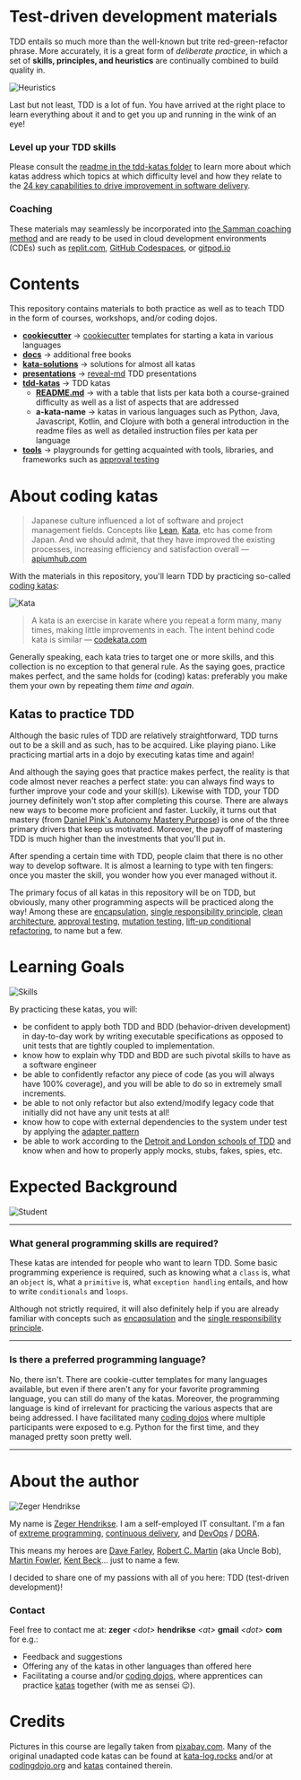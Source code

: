 # Test-driven development materials

TDD entails so much more than the well-known but trite red-green-refactor phrase.
More accurately, it is a great form of _deliberate practice_, in which a set of
**skills, principles, and heuristics** are continually combined to build quality in.

![Heuristics](./assets/heuristics.png)

Last but not least, TDD is a lot of fun. You have arrived at the right
place to learn everything about it and to get you up and running
in the wink of an eye!

###  Level up your TDD skills

Please consult the [readme in the tdd-katas folder](./tdd-katas/README.md)
to learn more about which katas address which topics at which difficulty 
level and how they relate to the 
[24 key capabilities to drive improvement in software delivery](https://itrevolution.com/articles/24-key-capabilities-to-drive-improvement-in-software-delivery/).

### Coaching

These materials may seamlessly be incorporated into 
[the Samman coaching method](https://www.sammancoaching.org/) and
are ready to be used in cloud development environments (CDEs) such
as [replit.com](https://replit.com), 
[GitHub Codespaces](https://github.com/features/codespaces), 
or [gitpod.io](https://gitpod.io)

# Contents

This repository contains materials to both practice as well as to teach TDD
in the form of courses, workshops, and/or coding dojos.

- **[cookiecutter](./cookiecutter/)** &rarr; [cookiecutter](https://github.com/cookiecutter/cookiecutter) templates for starting a kata in various languages
- **[docs](./docs/)** &rarr; additional free books
- **[kata-solutions](./kata-solutions/)** &rarr; solutions for almost all katas 
- **[presentations](./presentations/)** &rarr; [reveal-md](https://github.com/webpro/reveal-md) TDD presentations
- **[tdd-katas](./tdd-katas/)** &rarr; TDD katas
  - **[README.md](./tdd-katas/README.md)** &rarr; with a table that lists per kata both a course-grained difficulty as well as a list of aspects that are addressed
  - **a-kata-name** &rarr; katas in various languages such as Python, Java, Javascript, Kotlin, and Clojure with both a general introduction in the readme files as well as detailed instruction files per kata per language
- **[tools](./tools/)** &rarr; playgrounds for getting acquainted with tools, libraries, and frameworks such as [approval testing](https://approvaltests.com/)


# About coding katas

> Japanese culture influenced a lot of software and project management fields. 
> Concepts like [Lean](https://apiumhub.com/?p=55302), [Kata](https://apiumhub.com/?p=4044), etc 
> has come from Japan. And we should admit, that they have improved the existing processes, 
> increasing efficiency and satisfaction overall &#8212; [apiumhub.com](https://apiumhub.com/tech-blog-barcelona/code-kata/)

With the materials in this repository, you'll learn TDD by practicing 
so-called [coding katas](https://apiumhub.com/tech-blog-barcelona/code-kata/):

![Kata](./assets/kata.png)

> A kata is an exercise in karate where you repeat a form many, many times, making little improvements in each. 
> The intent behind code kata is similar &#8212; [codekata.com](http://codekata.com/) 

Generally speaking, each kata tries to target one or more skills, 
and this collection is no exception to that general rule. As the saying goes, 
practice makes perfect, and the same holds for (coding) katas: preferably 
you make them your own by repeating them _time and again_.

## Katas to practice TDD

Although the basic rules of TDD are relatively straightforward, 
TDD turns out to be a skill and as such, has to be acquired. 
Like playing piano. Like practicing martial arts in a dojo by executing 
katas time and again!

And although the saying goes that practice makes perfect, the reality is 
that code almost never reaches a perfect state: you can always find ways to 
further improve your code and your skill(s). Likewise with TDD, your TDD journey 
definitely won't stop after completing this course. There are always new ways to 
become more proficient and faster. Luckily, it turns out that mastery 
(from [Daniel Pink's Autonomy Mastery Purpose](https://www.youtube.com/watch?v=u6XAPnuFjJc)) 
is one of the three primary drivers that keep us motivated. Moreover, the payoff of
mastering TDD is much higher than the investments that you'll put in. 

After spending a certain time with TDD, people claim that there is no 
other way to develop software. It is almost a learning to type with ten 
fingers: once you master the skill, you wonder how you ever managed without it.

The primary focus of all katas in this repository will be on TDD, but 
obviously, many other programming aspects will be practiced along the way! 
Among these are [encapsulation](https://en.wikipedia.org/wiki/Encapsulation_(computer_programming)), 
[single responsibility principle](https://en.wikipedia.org/wiki/Single-responsibility_principle), 
[clean architecture](https://blog.cleancoder.com/uncle-bob/2012/08/13/the-clean-architecture.html), 
[approval testing](https://approvaltests.com/), [mutation testing](https://en.wikipedia.org/wiki/Mutation_testing), 
[lift-up conditional refactoring](https://www.eficode.com/blog/advanced-testing-refactoring-techniques-2), to name but a few.  

 

# Learning Goals

![Skills](./assets/skillz.png)

By practicing these katas, you will:

- be confident to apply both TDD and BDD (behavior-driven development) in day-to-day work by writing executable specifications as opposed to unit tests that are tightly coupled to implementation.
- know how to explain why TDD and BDD are such pivotal skills to have as a software engineer
- be able to confidently refactor any piece of code (as you will always have 100% coverage), and you will be able to do so in extremely small increments.
- be able to not only refactor but also extend/modify legacy code that initially did not have any unit tests at all!
- know how to cope with external dependencies to the system under test by applying the [adapter pattern](https://refactoring.guru/design-patterns/adapter)
- be able to work according to the [Detroit and London schools of TDD](https://github.com/testdouble/contributing-tests/wiki/Test-Driven-Development) and know when and how to properly apply mocks, stubs, fakes, spies, etc.

# Expected  Background

![Student](./assets/black-belt.png)

---

### What general programming skills are required?

These katas are intended for people who want to learn TDD. Some basic programming experience is required, such as knowing what a `class` is, what an `object` is, what a `primitive` is, what `exception handling` entails, and how to write `conditionals` and `loops`. 

Although not strictly required, it will also definitely help if you are already familiar with concepts such as [encapsulation](https://en.wikipedia.org/wiki/Encapsulation_(computer_programming)) and the [single responsibility principle](https://en.wikipedia.org/wiki/Single-responsibility_principle).

---

### Is there a preferred programming language?

No, there isn't. There are cookie-cutter templates for many languages available,
but even if there aren't any for your favorite programming language, you can still
do many of the katas. Moreover, the programming language is kind of irrelevant for
practicing the various aspects that are being addressed. I have facilitated 
many [coding dojos](https://codingdojo.org/WhatIsCodingDojo/) where multiple participants were exposed to 
e.g. Python for the first time, and they managed pretty soon pretty well.

---


# About the author

![Zeger Hendrikse](assets/zeger_profile.png)

My name is [Zeger Hendrikse](https://www.linkedin.com/in/zegerhendrikse/). I am a self-employed IT consultant. I'm a fan of [extreme programming](https://en.wikipedia.org/wiki/Extreme_programming), [continuous delivery](https://www.continuousdelivery.com/), and [DevOps](https://cloud.google.com/devops) / [DORA](https://www.devops-research.com/research.html). 

This means my heroes are [Dave Farley](https://www.davefarley.net/), [Robert C. Martin](http://blog.cleancoder.com/) (aka Uncle Bob), [Martin Fowler](https://martinfowler.com/), [Kent Beck](https://www.kentbeck.com/)... just to name a few.

I decided to share one of my passions with all of you here: TDD (test-driven development)!

### Contact

Feel free to contact me at: **zeger** _&lt;dot&gt;_ **hendrikse** _&lt;at&gt;_ **gmail** _&lt;dot&gt;_ **com** for e.g.:
- Feedback and suggestions
- Offering any of the katas in other languages than offered here
- Facilitating a course and/or [coding dojos](https://codingdojo.org/WhatIsCodingDojo/), where apprentices can practice [katas](http://codekata.com/) together (with me as sensei 😉).


  
# Credits

Pictures in this course are legally taken from [pixabay.com](https://pixabay.com). Many of the original unadapted code katas can be found at [kata-log.rocks](https://kata-log.rocks/) and/or at [codingdojo.org](http://codingdojo.org/) and [katas](http://codingdojo.org/) contained therein.
